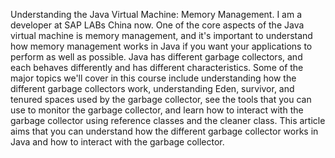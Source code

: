 
Understanding the Java Virtual Machine: Memory Management. I am a developer at SAP LABs China now. One of the core aspects of the Java virtual machine is memory management, and it's important to understand how memory management works in Java if you want your applications to perform as well as possible. Java has different garbage collectors, and each behaves differently and has different characteristics. Some of the major topics we'll cover in this course include understanding how the different garbage collectors work, understanding Eden, survivor, and tenured spaces used by the garbage collector, see the tools that you can use to monitor the garbage collector, and learn how to interact with the garbage collector using reference classes and the cleaner class. This article aims that  you can  understand how the different garbage collector works in Java and how to interact with the garbage collector. 